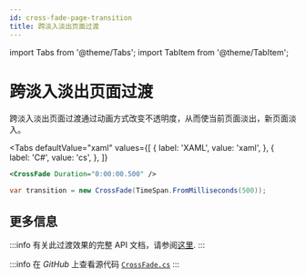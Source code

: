 ```yaml
---
id: cross-fade-page-transition
title: 跨淡入淡出页面过渡
---
```


import Tabs from '@theme/Tabs';
import TabItem from '@theme/TabItem';

# 跨淡入淡出页面过渡

跨淡入淡出页面过渡通过动画方式改变不透明度，从而使当前页面淡出，新页面淡入。

<Tabs
  defaultValue="xaml"
  values={[
      { label: 'XAML', value: 'xaml', },
      { label: 'C#', value: 'cs', },
  ]}
>
<TabItem value="xaml">

```xml
<CrossFade Duration="0:00:00.500" />
```

</TabItem>
<TabItem value="cs">

```cs
var transition = new CrossFade(TimeSpan.FromMilliseconds(500));
```
</TabItem>  

</Tabs>

## 更多信息

:::info
有关此过渡效果的完整 API 文档，请参阅[这里](http://reference.avaloniaui.net/api/Avalonia.Animation/CrossFade/).
:::

:::info
在 _GitHub_ 上查看源代码 [`CrossFade.cs`](https://github.com/AvaloniaUI/Avalonia/blob/master/src/Avalonia.Base/Animation/CrossFade.cs)
:::